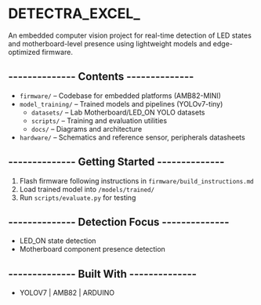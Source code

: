 # DETECTRA_EXCEL_

An embedded computer vision project for real-time detection of LED states and motherboard-level presence using lightweight models and edge-optimized firmware.

## -------------- Contents -------------- 

- `firmware/` – Codebase for embedded platforms (AMB82-MINI)
- `model_training/` – Trained models and pipelines (YOLOv7-tiny)
    - `datasets/` – Lab Motherboard/LED_ON YOLO datasets
    - `scripts/` – Training and evaluation utilities
    - `docs/` – Diagrams and architecture
- `hardware/` – Schematics and reference sensor, peripherals datasheets

## -------------- Getting Started --------------

1. Flash firmware following instructions in `firmware/build_instructions.md`
2. Load trained model into `/models/trained/`
3. Run `scripts/evaluate.py` for testing

## -------------- Detection Focus --------------

- LED_ON state detection
- Motherboard component presence detection

## -------------- Built With --------------

- YOLOV7 | AMB82 | ARDUINO